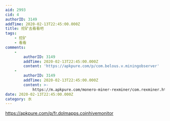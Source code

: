 ```yaml
---
aid: 2993
cid: 4
authorID: 3149
addTime: 2020-02-13T22:45:00.000Z
title: 挖矿去看看吧
tags:
    - 挖矿
    - 看看
comments:
    -
        authorID: 3149
        addTime: 2020-02-13T22:45:00.000Z
        content: 'https://apkpure.com/p/com.belous.v.miningobserver'
    -
        authorID: 3149
        addTime: 2020-02-13T22:45:00.000Z
        content: >-
            https://m.apkpure.com/monero-miner-rexminer/com.rexminer.httpswww.movil
date: 2020-02-13T22:45:00.000Z
category: 水
---
```


https://apkpure.com/p/fr.dolmapps.coinhivemonitor
